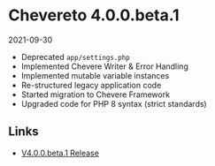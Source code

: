 # Chevereto 4.0.0.beta.1

2021-09-30

- Deprecated `app/settings.php`
- Implemented Chevere Writer & Error Handling
- Implemented mutable variable instances
- Re-structured legacy application code
- Started migration to Chevere Framework
- Upgraded code for PHP 8 syntax (strict standards)

## Links

- [V4.0.0.beta.1 Release](https://chevereto.com/community/threads/chevereto-v4-0-0-beta-1.13855/)
